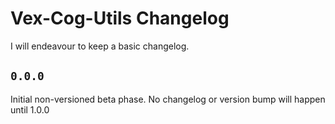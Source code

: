 # Vex-Cog-Utils Changelog

I will endeavour to keep a basic changelog.

## ``0.0.0``

Initial non-versioned beta phase. No changelog or version bump will happen until 1.0.0
